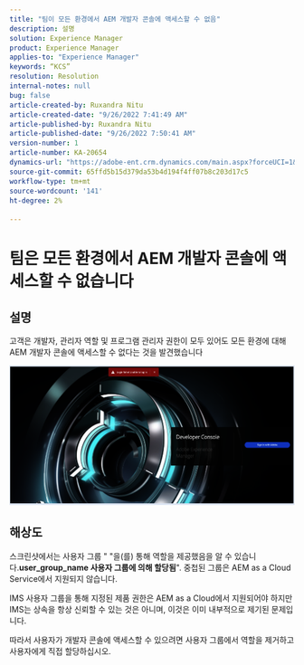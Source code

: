 ```yaml
---
title: "팀이 모든 환경에서 AEM 개발자 콘솔에 액세스할 수 없음"
description: 설명
solution: Experience Manager
product: Experience Manager
applies-to: "Experience Manager"
keywords: “KCS”
resolution: Resolution
internal-notes: null
bug: false
article-created-by: Ruxandra Nitu
article-created-date: "9/26/2022 7:41:49 AM"
article-published-by: Ruxandra Nitu
article-published-date: "9/26/2022 7:50:41 AM"
version-number: 1
article-number: KA-20654
dynamics-url: "https://adobe-ent.crm.dynamics.com/main.aspx?forceUCI=1&pagetype=entityrecord&etn=knowledgearticle&id=d4a7c7a8-6e3d-ed11-9db1-002248086a73"
source-git-commit: 65ffd5b15d379da53b4d194f4ff07b8c203d17c5
workflow-type: tm+mt
source-wordcount: '141'
ht-degree: 2%

---
```


# 팀은 모든 환경에서 AEM 개발자 콘솔에 액세스할 수 없습니다

## 설명


고객은 개발자, 관리자 역할 및 프로그램 관리자 권한이 모두 있어도 모든 환경에 대해 AEM 개발자 콘솔에 액세스할 수 없다는 것을 발견했습니다

![](assets/___c5e8bdde-6f3d-ed11-9db1-002248086a73___.png)


## 해상도


스크린샷에서는 사용자 그룹 &quot; &quot;을(를) 통해 역할을 제공했음을 알 수 있습니다.<b>user_group_name 사용자 그룹에 의해 할당됨</b>&quot;.
중첩된 그룹은 AEM as a Cloud Service에서 지원되지 않습니다.

IMS 사용자 그룹을 통해 지정된 제품 권한은 AEM as a Cloud에서 지원되어야 하지만 IMS는 상속을 항상 신뢰할 수 있는 것은 아니며, 이것은 이미 내부적으로 제기된 문제입니다.



따라서 사용자가 개발자 콘솔에 액세스할 수 있으려면 사용자 그룹에서 역할을 제거하고 사용자에게 직접 할당하십시오.
